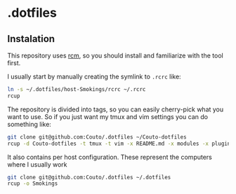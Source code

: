 # .dotfiles

## Instalation

This repository uses [rcm](https://github.com/thoughtbot/rcm), so you should install and familiarize with the tool first.

I usually start by manually creating the symlink to `.rcrc` like:

```bash
ln -s ~/.dotfiles/host-Smokings/rcrc ~/.rcrc
rcup
```

The repository is divided into tags, so you can easily cherry-pick what you want to use.
So if you just want my tmux and vim settings you can do something like:

```bash
git clone git@github.com:Couto/.dotfiles ~/Couto-dotfiles
rcup -d Couto-dotfiles -t tmux -t vim -x README.md -x modules -x plugins
```

It also contains per host configuration. These represent the computers where I usually work

```bash
git clone git@github.com:Couto/.dotfiles ~/.dotfiles
rcup -o Smokings
```

